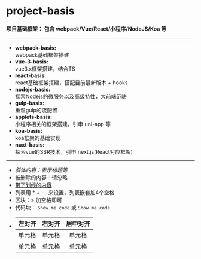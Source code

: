 # project-basis
#### 项目基础框架： 包含 webpack/Vue/React/小程序/NodeJS/Koa 等  

--------------------------------------
+ **webpack-basis:**  
    webpack基础框架搭建
+ **vue-3-basis:**  
    vue3.x框架搭建，结合TS
+ **react-basis:**  
    react基础框架搭建，搭配目前最新版本 + hooks
+ **nodejs-basis:**  
    探索Nodejs的微服务以及高级特性，大前端范畴
+ **gulp-basis:**  
    重温gulp的流配置
+ **applets-basis:**  
    小程序相关的框架搭建，引申 uni-app 等
+ **koa-basis:**  
    koa框架的基础实现
+ **nuxt-basis:**   
    探索vue的SSR技术，引申 next.js(React对应框架)

--------------------------------------
* *斜体内容：表示标题等*  
* ~~被删除的内容：请忽略~~  
* <u>带下划线的内容</u>
* 列表用 * + - . 来设置，列表嵌套加4个空格
* 区块：> 加空格即可
* 代码块： `Show me code` 或 ``` Show me code ```
*   | 左对齐 | 右对齐 | 居中对齐 |
    | :-----| ----: | :----: |
    | 单元格 | 单元格 | 单元格 |
    | 单元格 | 单元格 | 单元格 |
